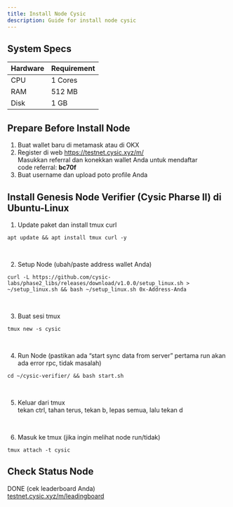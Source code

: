 ```yaml
---
title: Install Node Cysic
description: Guide for install node cysic
---
```


## System Specs
| Hardware  |	Requirement |
|-----------|---------------|
| CPU	    | 1 Cores       |
| RAM	    | 512 MB        |
| Disk      | 1 GB          |

## Prepare Before Install Node
1. Buat wallet baru di metamask atau di OKX
2. Register di web https://testnet.cysic.xyz/m/  
   Masukkan referral dan konekkan wallet Anda untuk mendaftar  
   code referral: **bc70f**
3. Buat username dan upload poto profile Anda

## Install Genesis Node Verifier (Cysic Pharse II) di Ubuntu-Linux

1. Update paket dan install tmux curl

```
apt update && apt install tmux curl -y
```
</br>

2. Setup Node (ubah/paste address wallet Anda)

```
curl -L https://github.com/cysic-labs/phase2_libs/releases/download/v1.0.0/setup_linux.sh > ~/setup_linux.sh && bash ~/setup_linux.sh 0x-Address-Anda
```
</br>

3. Buat sesi tmux

```
tmux new -s cysic
```
</br>

4. Run Node (pastikan ada “start sync data from server” pertama run akan ada error rpc, tidak masalah)

```
cd ~/cysic-verifier/ && bash start.sh
```
</br>

5. Keluar dari tmux  
   tekan ctrl, tahan terus, tekan b, lepas semua, lalu tekan d
</br>

6. Masuk ke tmux (jika ingin melihat node run/tidak)

```
tmux attach -t cysic
```

## Check Status Node
DONE (cek leaderboard Anda)  
<a href="https://testnet.cysic.xyz/m/leadingboard" target="_blank" rel="noopener noreferrer">testnet.cysic.xyz/m/leadingboard</a>
